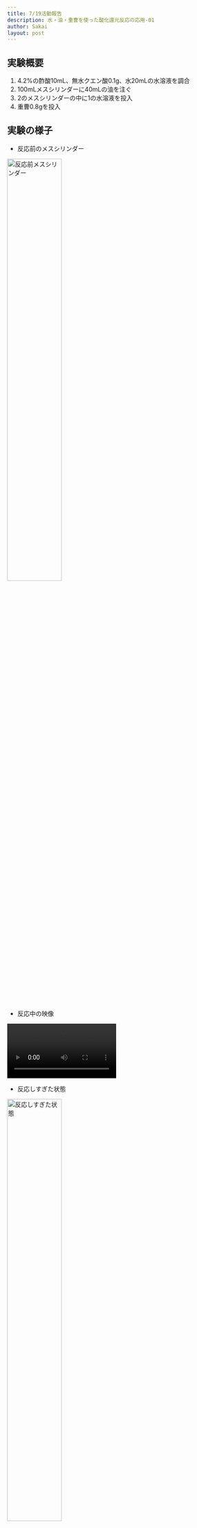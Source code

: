 ```yaml
---
title: 7/19活動報告
description: 水・油・重曹を使った酸化還元反応の応用-01
author: Sakai
layout: post
---
```

## 実験概要
1. 4.2%の酢酸10mL、無水クエン酸0.1g、水20mLの水溶液を調合
2. 100mLメスシリンダーに40mLの油を注ぐ
3. 2のメスシリンダーの中に1の水溶液を投入
4. 重曹0.8gを投入

## 実験の様子
- 反応前のメスシリンダー  
<img src="https://jishukan-science-club.github.io/blog/media/CIMG0126.JPG" width="50%" alt="反応前メスシリンダー">

- 反応中の映像  
<video width="50%" height="auto" controls>
  <source src="https://jishukan-science-club.github.io/blog/media/CIMG0127.MOV">
</video>

- 反応しすぎた状態  
<img src="https://jishukan-science-club.github.io/blog/media/CIMG0132.JPG" width="50%" alt="反応しすぎた状態">
